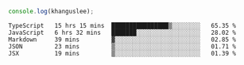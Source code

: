 ```js
console.log(khanguslee);
```

<!--START_SECTION:waka-->
```text
TypeScript   15 hrs 15 mins  ████████████████▒░░░░░░░░   65.35 % 
JavaScript   6 hrs 32 mins   ███████░░░░░░░░░░░░░░░░░░   28.02 % 
Markdown     39 mins         ▓░░░░░░░░░░░░░░░░░░░░░░░░   02.85 % 
JSON         23 mins         ▒░░░░░░░░░░░░░░░░░░░░░░░░   01.71 % 
JSX          19 mins         ▒░░░░░░░░░░░░░░░░░░░░░░░░   01.39 % 
```
<!--END_SECTION:waka-->

<!--
**khanguslee/khanguslee** is a ✨ _special_ ✨ repository because its `README.md` (this file) appears on your GitHub profile.

Here are some ideas to get you started:

- 🔭 I’m currently working on ...
- 🌱 I’m currently learning ...
- 👯 I’m looking to collaborate on ...
- 🤔 I’m looking for help with ...
- 💬 Ask me about ...
- 📫 How to reach me: ...
- 😄 Pronouns: ...
- ⚡ Fun fact: ...
-->

